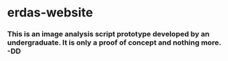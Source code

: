 # erdas-website

### This is an image analysis script prototype developed by an undergraduate. It is only a proof of concept and nothing more. -DD ###
